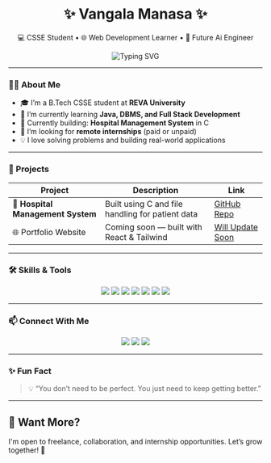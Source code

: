 <h1 align="center">✨ Vangala Manasa ✨</h1>
<p align="center">
  💻 CSSE Student • 🌐 Web Development Learner • 🚀 Future Ai Engineer  
</p>

<p align="center">
  <img src="https://readme-typing-svg.herokuapp.com?font=Fira+Code&pause=1000&color=0C9EFF&center=true&vCenter=true&width=435&lines=Hi%2C+I'm+Manasa!;B.Tech+CSSE+student+at+REVA+University;Web+Dev+%7C+Java+%7C+C+%7C+DBMS;Learning+Daily+%F0%9F%93%96;Let's+build+something+amazing!+%F0%9F%9A%80" alt="Typing SVG" />
</p>

---

### 🧑‍💻 About Me

- 🎓 I’m a B.Tech CSSE student at **REVA University**
- 🌱 I’m currently learning **Java, DBMS, and Full Stack Development**
- 📌 Currently building: **Hospital Management System** in C
- 🤝 I’m looking for **remote internships** (paid or unpaid)
- 💡 I love solving problems and building real-world applications

---

### 💼 Projects

| Project | Description | Link |
|--------|-------------|------|
| 🏥 **Hospital Management System** | Built using C and file handling for patient data | [GitHub Repo](https://github.com/ManasaVangala/Hospital-Management-System) |
| 🌐 Portfolio Website | Coming soon — built with React & Tailwind | [Will Update Soon]() |

---

### 🛠️ Skills & Tools

<p align="center">
  <img src="https://img.shields.io/badge/C-blue?style=for-the-badge&logo=c" />
  <img src="https://img.shields.io/badge/Java-red?style=for-the-badge&logo=java" />
  <img src="https://img.shields.io/badge/DBMS-purple?style=for-the-badge" />
  <img src="https://img.shields.io/badge/HTML5-orange?style=for-the-badge&logo=html5" />
  <img src="https://img.shields.io/badge/CSS3-blue?style=for-the-badge&logo=css3" />
  <img src="https://img.shields.io/badge/GitHub-181717?style=for-the-badge&logo=github" />
  <img src="https://img.shields.io/badge/VSCode-007ACC?style=for-the-badge&logo=visual-studio-code" />
</p>

---

### 📫 Connect With Me

<p align="center">
  <a href="mailto:vmanasavmanasa33@gmail.com"><img src="https://img.shields.io/badge/Email-D14836?style=for-the-badge&logo=gmail&logoColor=white"/></a>
  <a href="https://github.com/ManasaVangala"><img src="https://img.shields.io/badge/GitHub-100000?style=for-the-badge&logo=github&logoColor=white" /></a>
  <a href="https://www.linkedin.com/in/vangala-manasa-90765531b/"><img src="https://img.shields.io/badge/LinkedIn-0077B5?style=for-the-badge&logo=linkedin&logoColor=white"/></a>
</p>

---

### ✨ Fun Fact

> 💡 “You don’t need to be perfect. You just need to keep getting better.”

---

## 💬 Want More?

I'm open to freelance, collaboration, and internship opportunities. Let’s grow together! 🌱

